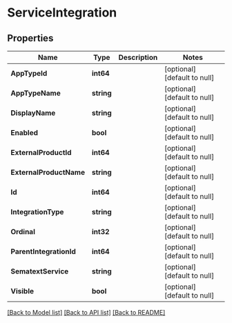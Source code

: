 # ServiceIntegration

## Properties

| Name                    | Type       | Description | Notes                        |
| ----------------------- | ---------- | ----------- | ---------------------------- |
| **AppTypeId**           | **int64**  |             | [optional] [default to null] |
| **AppTypeName**         | **string** |             | [optional] [default to null] |
| **DisplayName**         | **string** |             | [optional] [default to null] |
| **Enabled**             | **bool**   |             | [optional] [default to null] |
| **ExternalProductId**   | **int64**  |             | [optional] [default to null] |
| **ExternalProductName** | **string** |             | [optional] [default to null] |
| **Id**                  | **int64**  |             | [optional] [default to null] |
| **IntegrationType**     | **string** |             | [optional] [default to null] |
| **Ordinal**             | **int32**  |             | [optional] [default to null] |
| **ParentIntegrationId** | **int64**  |             | [optional] [default to null] |
| **SematextService**     | **string** |             | [optional] [default to null] |
| **Visible**             | **bool**   |             | [optional] [default to null] |

[[Back to Model list]](../README.md#documentation-for-models) [[Back to API list]](../README.md#documentation-for-api-endpoints) [[Back to README]](../README.md)
